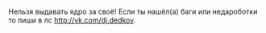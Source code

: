 Нельзя выдавать ядро за своё!
Если ты нашёл(а) баги или недароботки то пиши в лс http://vk.com/dj.dedkov.
